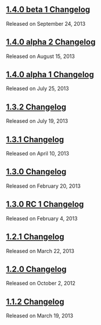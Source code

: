 <script>{
	"title": "Changelogs",
	"pageTemplate": "page-contentfull.php"
}</script>

## [1.4.0 beta 1 Changelog](/changelog/1.4.0-beta.1/)
Released on September 24, 2013
## [1.4.0 alpha 2 Changelog](/changelog/1.4.0-alpha.2/)
Released on August 15, 2013
## [1.4.0 alpha 1 Changelog](/changelog/1.4.0-alpha.1/)
Released on July 25, 2013
## [1.3.2 Changelog](/changelog/1.3.2/)
Released on July 19, 2013
## [1.3.1 Changelog](/changelog/1.3.1/)
Released on April 10, 2013
## [1.3.0 Changelog](/changelog/1.3.0/)
Released on February 20, 2013
## [1.3.0 RC 1 Changelog](/changelog/1.3.0-rc.1/)
Released on February 4, 2013
## [1.2.1 Changelog](/changelog/1.2.1/)
Released on March 22, 2013
## [1.2.0 Changelog](/changelog/1.2.0/)
Released on October 2, 2012
## [1.1.2 Changelog](/changelog/1.1.2/)
Released on March 19, 2013

